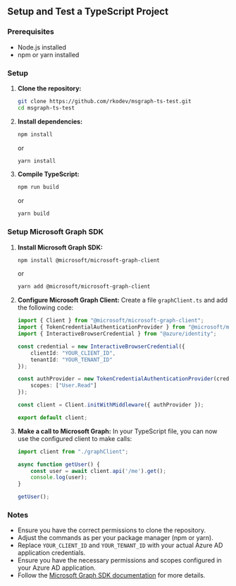 ## Setup and Test a TypeScript Project

### Prerequisites
- Node.js installed
- npm or yarn installed

### Setup

1. **Clone the repository:**
    ```sh
    git clone https://github.com/rkodev/msgraph-ts-test.git
    cd msgraph-ts-test
    ```

2. **Install dependencies:**
    ```sh
    npm install
    ```
    or
    ```sh
    yarn install
    ```

3. **Compile TypeScript:**
    ```sh
    npm run build
    ```
    or
    ```sh
    yarn build
    ```

### Setup Microsoft Graph SDK

1. **Install Microsoft Graph SDK:**
    ```sh
    npm install @microsoft/microsoft-graph-client
    ```
    or
    ```sh
    yarn add @microsoft/microsoft-graph-client
    ```

2. **Configure Microsoft Graph Client:**
    Create a file `graphClient.ts` and add the following code:
    ```typescript
    import { Client } from "@microsoft/microsoft-graph-client";
    import { TokenCredentialAuthenticationProvider } from "@microsoft/microsoft-graph-client/authProviders/azureTokenCredentials";
    import { InteractiveBrowserCredential } from "@azure/identity";

    const credential = new InteractiveBrowserCredential({
        clientId: "YOUR_CLIENT_ID",
        tenantId: "YOUR_TENANT_ID"
    });

    const authProvider = new TokenCredentialAuthenticationProvider(credential, {
        scopes: ["User.Read"]
    });

    const client = Client.initWithMiddleware({ authProvider });

    export default client;
    ```

3. **Make a call to Microsoft Graph:**
    In your TypeScript file, you can now use the configured client to make calls:
    ```typescript
    import client from "./graphClient";

    async function getUser() {
        const user = await client.api('/me').get();
        console.log(user);
    }

    getUser();
    ```

### Notes
- Ensure you have the correct permissions to clone the repository.
- Adjust the commands as per your package manager (npm or yarn).
- Replace `YOUR_CLIENT_ID` and `YOUR_TENANT_ID` with your actual Azure AD application credentials.
- Ensure you have the necessary permissions and scopes configured in your Azure AD application.
- Follow the [Microsoft Graph SDK documentation](https://docs.microsoft.com/en-us/graph/sdks/sdk-installation) for more details.

